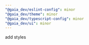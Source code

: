 ```yaml
---
"@gaia_dev/eslint-config": minor
"@gaia_dev/theme": minor
"@gaia_dev/typescript-config": minor
"@gaia_dev/ui": minor
---
```


add styles
